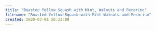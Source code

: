```yaml
---
title: "Roasted Yellow Squash with Mint, Walnuts and Pecorino"
filename: "Roasted-Yellow-Squash-with-Mint-Walnuts-and-Pecorino"
created: 2020-07-01 20:23:08
---
```

